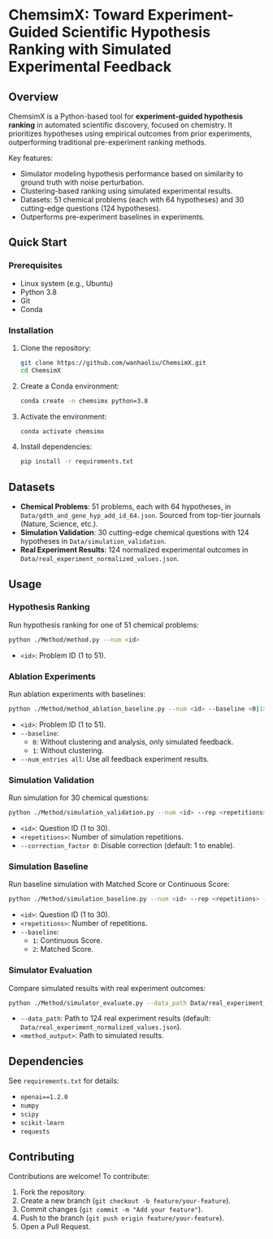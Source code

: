 # ChemsimX: Toward Experiment-Guided Scientific Hypothesis Ranking with Simulated Experimental Feedback

## Overview
ChemsimX is a Python-based tool for **experiment-guided hypothesis ranking** in automated scientific discovery, focused on chemistry. It prioritizes hypotheses using empirical outcomes from prior experiments, outperforming traditional pre-experiment ranking methods.

Key features:
- Simulator modeling hypothesis performance based on similarity to ground truth with noise perturbation.
- Clustering-based ranking using simulated experimental results.
- Datasets: 51 chemical problems (each with 64 hypotheses) and 30 cutting-edge questions (124 hypotheses).
- Outperforms pre-experiment baselines in experiments.

## Quick Start

### Prerequisites
- Linux system (e.g., Ubuntu)
- Python 3.8
- Git
- Conda

### Installation
1. Clone the repository:
   ```bash
   git clone https://github.com/wanhaoliu/ChemsimX.git
   cd ChemsimX
   ```
2. Create a Conda environment:
   ```bash
   conda create -n chemsimx python=3.8
   ```
3. Activate the environment:
   ```bash
   conda activate chemsimx
   ```
4. Install dependencies:
   ```bash
   pip install -r requirements.txt
   ```

## Datasets
- **Chemical Problems**: 51 problems, each with 64 hypotheses, in `Data/gdth_and_gene_hyp_add_id_64.json`. Sourced from top-tier journals (Nature, Science, etc.).
- **Simulation Validation**: 30 cutting-edge chemical questions with 124 hypotheses in `Data/simulation_validation`.
- **Real Experiment Results**: 124 normalized experimental outcomes in `Data/real_experiment_normalized_values.json`.

## Usage

### Hypothesis Ranking
Run hypothesis ranking for one of 51 chemical problems:
```bash
python ./Method/method.py --num <id>
```
- `<id>`: Problem ID (1 to 51).

### Ablation Experiments
Run ablation experiments with baselines:
```bash
python ./Method/method_ablation_baseline.py --num <id> --baseline <0|1> --num_entries all
```
- `<id>`: Problem ID (1 to 51).
- `--baseline`:
  - `0`: Without clustering and analysis, only simulated feedback.
  - `1`: Without clustering.
- `--num_entries all`: Use all feedback experiment results.

### Simulation Validation
Run simulation for 30 chemical questions:
```bash
python ./Method/simulation_validation.py --num <id> --rep <repetitions> --correction_factor 0
```
- `<id>`: Question ID (1 to 30).
- `<repetitions>`: Number of simulation repetitions.
- `--correction_factor 0`: Disable correction (default: 1 to enable).

### Simulation Baseline
Run baseline simulation with Matched Score or Continuous Score:
```bash
python ./Method/simulation_baseline.py --num <id> --rep <repetitions> --baseline <1|2>
```
- `<id>`: Question ID (1 to 30).
- `<repetitions>`: Number of repetitions.
- `--baseline`:
  - `1`: Continuous Score.
  - `2`: Matched Score.

### Simulator Evaluation
Compare simulated results with real experiment outcomes:
```bash
python ./Method/simulator_evaluate.py --data_path Data/real_experiment_normalized_values.json --method_path <method_output>
```
- `--data_path`: Path to 124 real experiment results (default: `Data/real_experiment_normalized_values.json`).
- `<method_output>`: Path to simulated results.

## Dependencies
See `requirements.txt` for details:
- `openai==1.2.0`
- `numpy`
- `scipy`
- `scikit-learn`
- `requests`

## Contributing
Contributions are welcome! To contribute:
1. Fork the repository.
2. Create a new branch (`git checkout -b feature/your-feature`).
3. Commit changes (`git commit -m "Add your feature"`).
4. Push to the branch (`git push origin feature/your-feature`).
5. Open a Pull Request.


